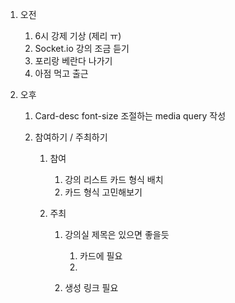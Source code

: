 1. 오전
    
    1. 6시 강제 기상 (제리 ㅠ)
    2. Socket.io 강의 조금 듣기
    3. 포리랑 베란다 나가기
    4. 아점 먹고 출근
2. 오후
    
    1. Card-desc font-size 조절하는 media query 작성
    2. 참여하기 / 주최하기
        
        1. 참여
            
            1. 강의 리스트 카드 형식 배치
            2. 카드 형식 고민해보기
        2. 주최
            
            1. 강의실 제목은 있으면 좋을듯
                
                1. 카드에 필요
                2.   
                    
            2. 생성 링크 필요